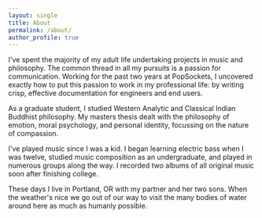 ```yaml
---
layout: single
title: About
permalink: /about/
author_profile: true
---
```


I've spent the majority of my adult life undertaking projects in music and philosophy. The common thread in all my pursuits is a passion for communication. Working for the past two years at PopSockets, I uncovered exactly how to put this passion to work in my professional life: by writing crisp, effective documentation for engineers and end users.

As a graduate student, I studied Western Analytic and Classical Indian Buddhist philosophy. My masters thesis dealt with the philosophy of emotion, moral psychology, and personal identity, focussing on the nature of compassion.

I've played music since I was a kid. I began learning electric bass when I was twelve, studied music composition as an undergraduate, and played in numerous groups along the way. I recorded two albums of all original music soon after finishing college.

These days I live in Portland, OR with my partner and her two sons. When the weather's nice we go out of our way to visit the many bodies of water around here as much as humanly possible.
